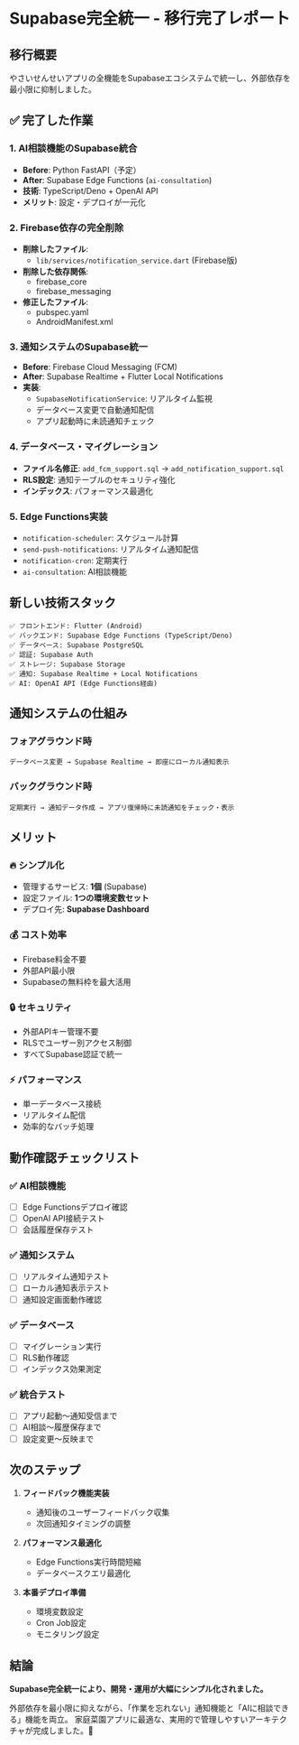 # Supabase完全統一 - 移行完了レポート

## 移行概要
やさいせんせいアプリの全機能をSupabaseエコシステムで統一し、外部依存を最小限に抑制しました。

## ✅ 完了した作業

### 1. AI相談機能のSupabase統合
- **Before**: Python FastAPI（予定）
- **After**: Supabase Edge Functions (`ai-consultation`)
- **技術**: TypeScript/Deno + OpenAI API
- **メリット**: 設定・デプロイが一元化

### 2. Firebase依存の完全削除
- **削除したファイル**:
  - `lib/services/notification_service.dart` (Firebase版)
- **削除した依存関係**:
  - firebase_core
  - firebase_messaging
- **修正したファイル**:
  - pubspec.yaml
  - AndroidManifest.xml

### 3. 通知システムのSupabase統一
- **Before**: Firebase Cloud Messaging (FCM)
- **After**: Supabase Realtime + Flutter Local Notifications
- **実装**:
  - `SupabaseNotificationService`: リアルタイム監視
  - データベース変更で自動通知配信
  - アプリ起動時に未読通知チェック

### 4. データベース・マイグレーション
- **ファイル名修正**: `add_fcm_support.sql` → `add_notification_support.sql`
- **RLS設定**: 通知テーブルのセキュリティ強化
- **インデックス**: パフォーマンス最適化

### 5. Edge Functions実装
- `notification-scheduler`: スケジュール計算
- `send-push-notifications`: リアルタイム通知配信
- `notification-cron`: 定期実行
- `ai-consultation`: AI相談機能

## 新しい技術スタック

```
✅ フロントエンド: Flutter (Android)
✅ バックエンド: Supabase Edge Functions (TypeScript/Deno)
✅ データベース: Supabase PostgreSQL
✅ 認証: Supabase Auth
✅ ストレージ: Supabase Storage
✅ 通知: Supabase Realtime + Local Notifications
✅ AI: OpenAI API (Edge Functions経由)
```

## 通知システムの仕組み

### フォアグラウンド時
```
データベース変更 → Supabase Realtime → 即座にローカル通知表示
```

### バックグラウンド時
```
定期実行 → 通知データ作成 → アプリ復帰時に未読通知をチェック・表示
```

## メリット

### 🔥 シンプル化
- 管理するサービス: **1個** (Supabase)
- 設定ファイル: **1つの環境変数セット**
- デプロイ先: **Supabase Dashboard**

### 💰 コスト効率
- Firebase料金不要
- 外部API最小限
- Supabaseの無料枠を最大活用

### 🔒 セキュリティ
- 外部APIキー管理不要
- RLSでユーザー別アクセス制御
- すべてSupabase認証で統一

### ⚡ パフォーマンス
- 単一データベース接続
- リアルタイム配信
- 効率的なバッチ処理

## 動作確認チェックリスト

### ✅ AI相談機能
- [ ] Edge Functionsデプロイ確認
- [ ] OpenAI API接続テスト
- [ ] 会話履歴保存テスト

### ✅ 通知システム
- [ ] リアルタイム通知テスト
- [ ] ローカル通知表示テスト
- [ ] 通知設定画面動作確認

### ✅ データベース
- [ ] マイグレーション実行
- [ ] RLS動作確認
- [ ] インデックス効果測定

### ✅ 統合テスト
- [ ] アプリ起動〜通知受信まで
- [ ] AI相談〜履歴保存まで
- [ ] 設定変更〜反映まで

## 次のステップ

1. **フィードバック機能実装**
   - 通知後のユーザーフィードバック収集
   - 次回通知タイミングの調整

2. **パフォーマンス最適化**
   - Edge Functions実行時間短縮
   - データベースクエリ最適化

3. **本番デプロイ準備**
   - 環境変数設定
   - Cron Job設定
   - モニタリング設定

## 結論

**Supabase完全統一により、開発・運用が大幅にシンプル化されました。**

外部依存を最小限に抑えながら、「作業を忘れない」通知機能と「AIに相談できる」機能を両立。
家庭菜園アプリに最適な、実用的で管理しやすいアーキテクチャが完成しました。🌱